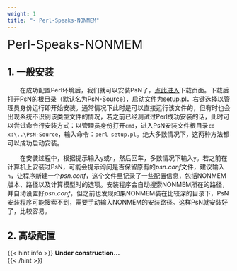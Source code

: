 ```yaml
---
weight: 1
title: "- Perl-Speaks-NONMEM"
---
```


<font style="font-size:2em">Perl-Speaks-NONMEM</font>  

## 1. 一般安装
&emsp;&emsp;在成功配置Perl环境后，我们就可以安装PsN了，[点此进入](https://uupharmacometrics.github.io/PsN/download.html)下载页面。下载后打开PsN的根目录（默认名为PsN-Source），启动文件为setup.pl，右键选择以管理员身份运行即开始安装。通常情况下此时是可以直接运行该文件的，但有时也会出现系统不识别该类型文件的情况，若之前已经测试过Perl成功安装的话，此时可以尝试命令行安装方式：以管理员身份打开`cmd`，进入PsN安装文件根目录`cd x:\..\PsN-Source`，输入命令：`perl setup.pl`。绝大多数情况下，这两种方法都可以成功启动安装。

&emsp;&emsp;在安装过程中，根据提示输入`y`或`n`，然后回车，多数情况下输入`y`。若之前在计算机上安装过PsN，可能会提示询问是否保留原有的*psn.conf*文件，建议输入`n`，让程序新建一个*psn.conf*，这个文件里记录了一些配置信息，包括NONMEM版本、路径以及计算模型时的选项。安装程序会自动搜索NONMEM所在的路径，并自动设置好*psn.conf*，但之前也发现如果NONMEM装在比较深的目录下，PsN安装程序可能搜索不到，需要手动输入NONMEM的安装路径。这样PsN就安装好了，比较容易。

## 2. 高级配置
{{< hint info >}}
**Under construction...**  
{{< /hint >}}
